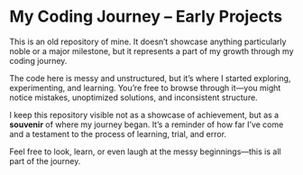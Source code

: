# My Coding Journey – Early Projects

This is an old repository of mine. It doesn’t showcase anything particularly noble or a major milestone, but it represents a part of my growth through my coding journey.  

The code here is messy and unstructured, but it’s where I started exploring, experimenting, and learning. You’re free to browse through it—you might notice mistakes, unoptimized solutions, and inconsistent structure.  

I keep this repository visible not as a showcase of achievement, but as a **souvenir** of where my journey began. It’s a reminder of how far I’ve come and a testament to the process of learning, trial, and error.  

Feel free to look, learn, or even laugh at the messy beginnings—this is all part of the journey.
